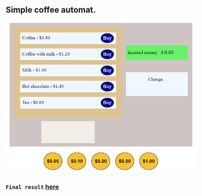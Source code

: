 ## Simple coffee automat.

<img src="img/Coffee.PNG" width="600" height="400">

### `Final result` <a href="https://coffee-automat.surge.sh/" target="_blank">here</a>

